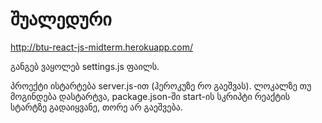 # შუალედური
http://btu-react-js-midterm.herokuapp.com/

განგებ ვაყოლებ settings.js ფაილს.

პროექტი ისტარტება server.js-ით (ჰეროკუზე რო გაეშვას). ლოკალზე თუ მოგინდება დასტარტვა, package.json-ში start-ის სკრიპტი რეაქტის სტარტზე გადაიყვანე, თორე არ გაეშვება.